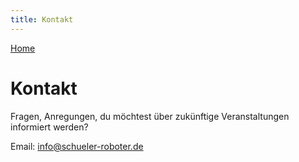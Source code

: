 ```yaml
---
title: Kontakt
---
```

[Home](..)

# Kontakt

Fragen, Anregungen, du möchtest über zukünftige Veranstaltungen informiert werden?

Email: <a href="mailto:info@schueler-roboter.de">info@schueler-roboter.de</a>
